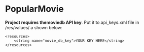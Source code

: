 # PopularMovie

**Project requires themoviedb API key**. Put it to api_keys.xml file in /res/values/ a shown below:
````<?xml version="1.0" encoding="utf-8"?>
<resources>
    <string name="movie_db_key">YOUR KEY HERE</string>
</resources>

